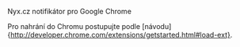 Nyx.cz notifikátor pro Google Chrome

Pro nahrání do Chromu postupujte podle [návodu]{http://developer.chrome.com/extensions/getstarted.html#load-ext}.
